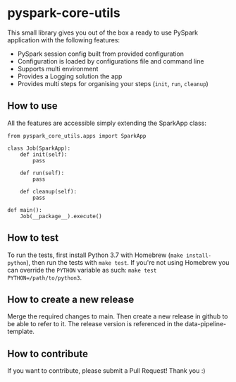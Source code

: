 # pyspark-core-utils

This small library gives you out of the box a ready to use PySpark application with the following features:

- PySpark session config built from provided configuration
- Configuration is loaded by configurations file and command line
- Supports multi environment
- Provides a Logging solution the app
- Provides multi steps for organising your steps (`init`, `run`, `cleanup`) 

## How to use

All the features are accessible simply extending the SparkApp class:

```
from pyspark_core_utils.apps import SparkApp

class Job(SparkApp):
    def init(self):
        pass

    def run(self):
        pass
    
    def cleanup(self):
        pass

def main():
    Job(__package__).execute()
```

## How to test
To run the tests, first install Python 3.7 with Homebrew (`make install-python`), then run the tests with `make test`. If you're not using Homebrew you can override the `PYTHON` variable as such: `make test PYTHON=/path/to/python3`.

## How to create a new release
Merge the required changes to main. Then create a new release in github to be able to refer to it. The release version is referenced in the data-pipeline-template.


## How to contribute

If you want to contribute, please submit a Pull Request! Thank you :)
